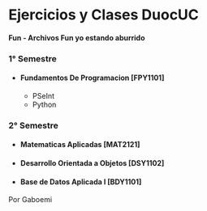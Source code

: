 # Ejercicios y Clases DuocUC

#### **Fun** - Archivos Fun yo estando aburrido

### **1° Semestre**

- #### Fundamentos De Programacion [FPY1101]

  - PSeInt
  - Python

### **2° Semestre**

- #### Matematicas Aplicadas [MAT2121]
- #### Desarrollo Orientada a Objetos [DSY1102]
- #### Base de Datos Aplicada I [BDY1101]

Por Gaboemi<br><br>
